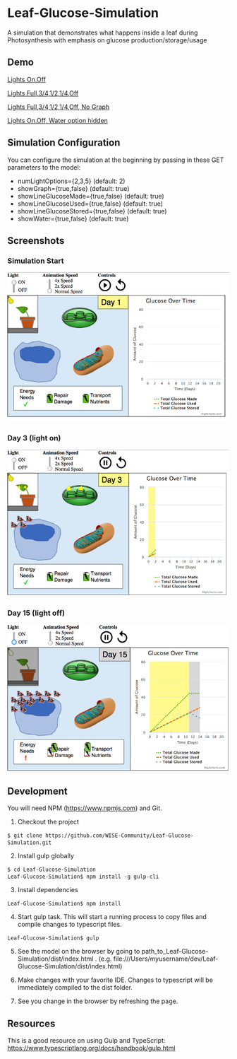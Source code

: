 # Leaf-Glucose-Simulation
A simulation that demonstrates what happens inside a leaf during Photosynthesis with emphasis on glucose production/storage/usage

## Demo

[Lights On,Off](https://wise-community.github.io/Leaf-Glucose-Simulation/dist/index.html?numLightOptions=2)

[Lights Full,3/4,1/2,1/4,Off](https://wise-community.github.io/Leaf-Glucose-Simulation/dist/index.html?numLightOptions=5)

[Lights Full,3/4,1/2,1/4,Off, No Graph](https://wise-community.github.io/Leaf-Glucose-Simulation/dist/index.html?numLightOptions=5&showGraph=false)

[Lights On,Off, Water option hidden](https://wise-community.github.io/Leaf-Glucose-Simulation/dist/index.html?numLightOptions=2&showWater=false)

## Simulation Configuration

You can configure the simulation at the beginning by passing in these GET parameters to the model:
- numLightOptions={2,3,5} (default: 2)
- showGraph={true,false} (default: true)
- showLineGlucoseMade={true,false} (default: true)
- showLineGlucoseUsed={true,false} (default: true)
- showLineGlucoseStored={true,false} (default: true)
- showWater={true,false} (default: true)

## Screenshots

### Simulation Start
![Screenshot of Simulation State State](https://github.com/WISE-Community/Leaf-Glucose-Simulation/blob/master/resources/screenshot_initial.png?raw=true)

### Day 3 (light on)
![Screenshot of Simulation State State Day 3 Light On](https://github.com/WISE-Community/Leaf-Glucose-Simulation/blob/master/resources/screenshot_day3_light_on.png?raw=true)

### Day 15 (light off)
![Screenshot of Simulation State State Day 15 Light Off](https://github.com/WISE-Community/Leaf-Glucose-Simulation/blob/master/resources/screenshot_day15_light_off.png?raw=true)

## Development

You will need NPM (https://www.npmjs.com) and Git.

1. Checkout the project
```
$ git clone https://github.com/WISE-Community/Leaf-Glucose-Simulation.git
```

2. Install gulp globally
```
$ cd Leaf-Glucose-Simulation
Leaf-Glucose-Simulation$ npm install -g gulp-cli
```

3. Install dependencies
```
Leaf-Glucose-Simulation$ npm install
```

4. Start gulp task. This will start a running process to copy files and compile changes to typescript files.
```
Leaf-Glucose-Simulation$ gulp
```

5. See the model on the browser by going to path_to_Leaf-Glucose-Simulation/dist/index.html . (e.g. file:///Users/myusername/dev/Leaf-Glucose-Simulation/dist/index.html)

6. Make changes with your favorite IDE. Changes to typescript will be immediately compiled to the dist folder. 

7. See you change in the browser by refreshing the page.

## Resources
This is a good resource on using Gulp and TypeScript: https://www.typescriptlang.org/docs/handbook/gulp.html
